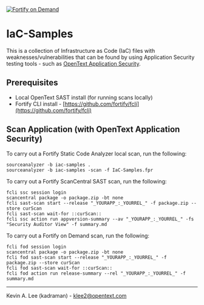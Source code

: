 [![Fortify on Demand](https://github.com/kadraman/IaC-Samples/actions/workflows/fod.yml/badge.svg)](https://github.com/kadraman/IaC-Samples/actions/workflows/fod.yml)
# IaC-Samples

This is a collection of Infrastructure as Code (IaC) files with weaknesses/vulnerabilities that can be found by using Application
Security testing tools - such as [OpenText Application Security](https://www.opentext.com/products/application-security). 

Prerequisites
-------------

  - Local OpenText SAST install (for running scans locally)
  - Fortify CLI install -  [https://github.com/fortify/fcli](https://github.com/fortify/fcli)

Scan Application (with OpenText Application Security)
-----------------------------------------------------

To carry out a Fortify Static Code Analyzer local scan, run the following:

```
sourceanalyzer -b iac-samples .
sourceanalyzer -b iac-samples -scan -f IaC-Samples.fpr
```

To carry out a Fortify ScanCentral SAST scan, run the following:

```
fcli ssc session login
scancentral package -o package.zip -bt none
fcli sast-scan start --release "_YOURAPP_:_YOURREL_" -f package.zip --store curScan
fcli sast-scan wait-for ::curScan::
fcli ssc action run appversion-summary --av "_YOURAPP_:_YOURREL_" -fs "Security Auditor View" -f summary.md
```

To carry out a Fortify on Demand scan, run the following:

```
fcli fod session login
scancentral package -o package.zip -bt none
fcli fod sast-scan start --release "_YOURAPP_:_YOURREL_" -f package.zip --store curScan
fcli fod sast-scan wait-for ::curScan::
fcli fod action run release-summary --rel "_YOURAPP_:_YOURREL_" -f summary.md
```

---

Kevin A. Lee (kadraman) - klee2@opentext.com
